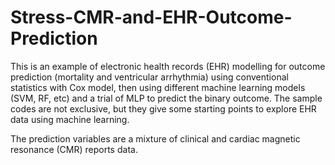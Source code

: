 # Stress-CMR-and-EHR-Outcome-Prediction

This is an example of electronic health records (EHR) modelling for outcome prediction (mortality and ventricular arrhythmia) using conventional statistics with Cox model, then using different machine learning models (SVM, RF, etc) and a trial of MLP to predict the binary outcome. 
The sample codes are not exclusive, but they give some starting points to explore EHR data using machine learning. 

The prediction variables are a mixture of clinical and cardiac magnetic resonance (CMR) reports data. 
